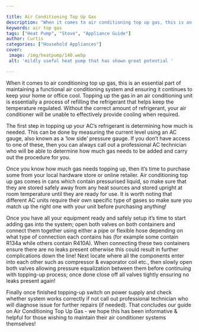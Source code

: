 ```yaml
---

title: Air Conditioning Top Up Gas
description: "When it comes to air conditioning top up gas, this is an essential part of maintaining a functional air conditioning system and en...get the full scoop"
keywords: air top gas
tags: ["Heat Pump", "Stove", "Appliance Guide"]
author: Curtis
categories: ["Household Appliances"]
cover: 
 image: /img/heatpump/140.webp
 alt: 'mildly useful heat pump that has shown great potential '

---
```


When it comes to air conditioning top up gas, this is an essential part of maintaining a functional air conditioning system and ensuring it continues to keep your home or office cool. Topping up the gas in an air conditioning unit is essentially a process of refilling the refrigerant that helps keep the temperature regulated. Without the correct amount of refrigerant, your air conditioner will be unable to effectively provide cooling when required. 

The first step in topping up your AC’s refrigerant is determining how much is needed. This can be done by measuring the current level using an AC gauge, also known as a ‘low side’ pressure gauge. If you don’t have access to one of these, then you can always call out a professional AC technician who will be able to determine how much gas needs to be added and carry out the procedure for you. 

Once you know how much gas needs topping up, then it’s time to purchase some from your local hardware store or online retailer. Air conditioning top up gas comes in cans which contain pressurised liquid, so make sure that they are stored safely away from any heat sources and stored upright at room temperature until they are ready for use. It is worth noting that different AC units require their own specific type of gases so make sure you match up the right one with your unit before purchasing anything! 

Once you have all your equipment ready and safely setup it’s time to start adding gas into the system; open both valves on both containers and connect them together using either a pipe or flexible hose depending on what type of connection each contains has (for example some contain R134a while others contain R410A). When connecting these two containers ensure there are no leaks present otherwise this could result in further complications down the line! Next locate where all the components enter into each other such as compressor & evaporator coil etc., then slowly open both valves allowing pressure equalization between them before continuing with topping-up process; once done close off all valves tightly ensuring no leaks present again! 

Finally once finished topping-up switch on power supply and check whether system works correctly if not call out professional technician who will diagnose issue for further repairs (if needed). That concludes our guide on Air Conditioning Top Up Gas - we hope this has been informative & helpful for those wishing to maintain their air conditioner systems themselves!
